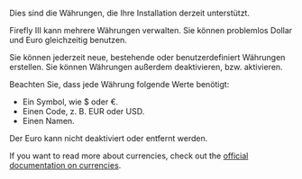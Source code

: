 Dies sind die Währungen, die Ihre Installation derzeit unterstützt.

Firefly III kann mehrere Währungen verwalten. Sie können problemlos Dollar und Euro gleichzeitig benutzen.

Sie können jederzeit neue, bestehende oder benutzerdefiniert Währungen erstellen. Sie können Währungen außerdem deaktivieren, bzw. aktivieren.

Beachten Sie, dass jede Währung folgende Werte benötigt:

- Ein Symbol, wie $ oder €.
- Einen Code, z. B. EUR oder USD.
- Einen Namen.

Der Euro kann nicht deaktiviert oder entfernt werden.

If you want to read more about currencies, check out the [official documentation on currencies](https://docs.firefly-iii.org/concepts/currencies).